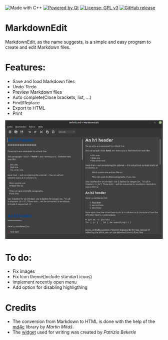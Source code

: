![Made with C++](https://forthebadge.com/images/badges/made-with-c-plus-plus.svg)
[![Powered by Qt](https://forthebadge.com/images/badges/powered-by-qt.svg)](https://qt.io)
[![License: GPL v3](https://img.shields.io/badge/License-GPLv3-blue.svg)](https://www.gnu.org/licenses/gpl-3.0)
[![GitHub release](https://img.shields.io/github/v/release/software-made-easy/MarkdownEdit.svg)](https://github.com/software-made-easy/MarkdownEdit/releases/)


# MarkdownEdit 
MarkdownEdit, as the name suggests, is a simple and easy program to create and edit Markdown files.

# Features:
- Save and load Markdown files
- Undo-Redo
- Preview Markdown files
- Auto complete(Close brackets, list, ...)
- Find/Replace
- Export to HTML
- Print

![Example](doc/images/Example.png)

# To do:
- Fix images
- Fix Icon theme(Include standart icons)
- implement recently open menu
- Add option for disabling highligthing

# Credits

- The conversion from Markdown to HTML is done with the help of the [md4c](\"https://github.com/mity/md4c\") library by _Martin Mitáš_.
- The [widget](\"https://github.com/pbek/qmarkdowntextedit\") used for writing was created by _Patrizio Bekerle_
